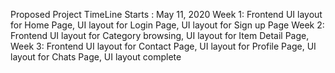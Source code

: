 Proposed Project TimeLine
Starts : May 11, 2020
Week 1:
Frontend
 UI layout for Home Page,
 UI layout for Login Page,
 UI layout for Sign up Page
Week 2:
Frontend
 UI layout for Category browsing,
 UI layout for Item Detail Page,
Week 3:
Frontend
 UI layout for Contact Page,
 UI layout for Profile Page,
 UI layout for Chats Page,
 UI layout complete

